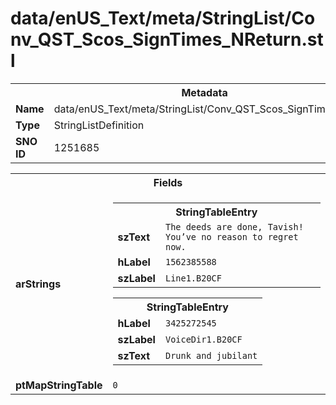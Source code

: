 <h1>data/enUS_Text/meta/StringList/Conv_QST_Scos_SignTimes_NReturn.stl</h1><table><tr><th colspan="100%">Metadata</th></tr><tr><td><b>Name</b></td><td>data/enUS_Text/meta/StringList/Conv_QST_Scos_SignTimes_NReturn.stl</td></tr><tr><td><b>Type</b></td><td>StringListDefinition</td></tr><tr><td><b>SNO ID</b></td><td>1251685</td></tr></table>

<table><tr><th colspan="100%">Fields</th></tr><tr><td><b>arStrings</b></td><td><table><tr><th colspan="100%">StringTableEntry</th></tr><tr><td><b>szText</b></td><td><code>The deeds are done, Tavish! You’ve no reason to regret now.</code></td></tr><tr><td><b>hLabel</b></td><td><code>1562385588</code></td></tr><tr><td><b>szLabel</b></td><td><code>Line1.B20CF</code></td></tr></table>


<table><tr><th colspan="100%">StringTableEntry</th></tr><tr><td><b>hLabel</b></td><td><code>3425272545</code></td></tr><tr><td><b>szLabel</b></td><td><code>VoiceDir1.B20CF</code></td></tr><tr><td><b>szText</b></td><td><code>Drunk and jubilant</code></td></tr></table>


</td></tr><tr><td><b>ptMapStringTable</b></td><td><code>0</code></td></tr></table>

